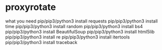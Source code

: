 # proxyrotate
what you need 
pip/pip3/python3 install requests
pip/pip3/python3 install time
pip/pip3/python3 install random 
pip/pip3/python3 install bs4 
pip/pip3/python3 install BeautifulSoup
pip/pip3/python3 install html5lib
pip/pip3/python3 install re
pip/pip3/python3 install itertools
pip/pip3/python3 install traceback
